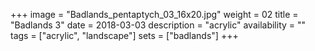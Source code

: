 +++
image = "Badlands_pentaptych_03_16x20.jpg"
weight = 02
title = "Badlands 3"
date = 2018-03-03
description = "acrylic"
availability = ""
tags = ["acrylic", "landscape"]
sets = ["badlands"]
+++